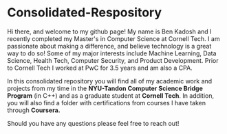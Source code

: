 # Consolidated-Respository
Hi there, and welcome to my github page! My name is Ben Kadosh and I recently completed my Master's in Computer Science at Cornell Tech. I am passionate about making a difference, and believe technology is a great way to do so! Some of my major interests include Machine Learning, Data Science, Health Tech, Computer Security, and Product Development. Prior to Cornell Tech I worked at PwC for 3.5 years and am also a CPA. 

In this consolidated repository you will find all of my academic work and projects from my time in the **NYU-Tandon Computer Science Bridge Program** (in C++) and as a graduate student at **Cornell Tech**. In addition, you will also find a folder with certifications from courses I have taken through **Coursera.** 

Should you have any questions please feel free to reach out!


